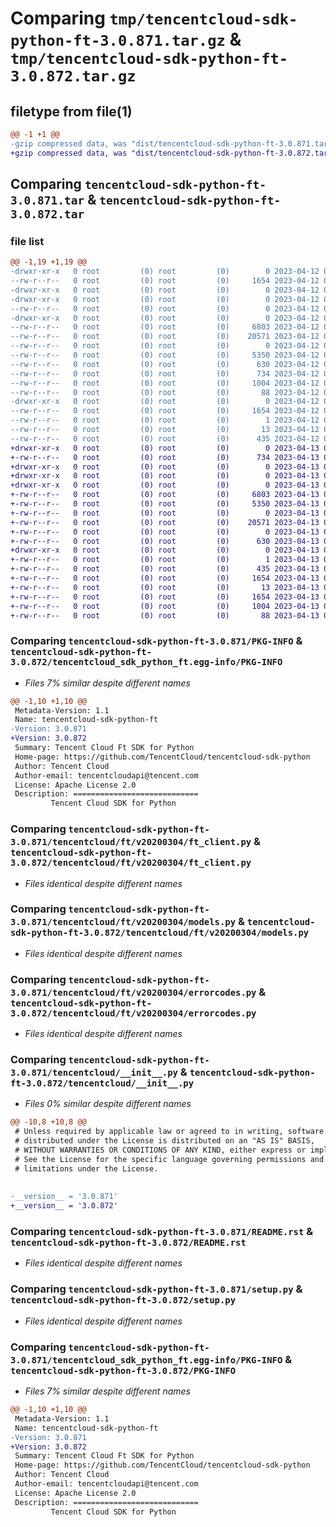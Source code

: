 # Comparing `tmp/tencentcloud-sdk-python-ft-3.0.871.tar.gz` & `tmp/tencentcloud-sdk-python-ft-3.0.872.tar.gz`

## filetype from file(1)

```diff
@@ -1 +1 @@
-gzip compressed data, was "dist/tencentcloud-sdk-python-ft-3.0.871.tar", last modified: Wed Apr 12 00:25:01 2023, max compression
+gzip compressed data, was "dist/tencentcloud-sdk-python-ft-3.0.872.tar", last modified: Thu Apr 13 00:41:53 2023, max compression
```

## Comparing `tencentcloud-sdk-python-ft-3.0.871.tar` & `tencentcloud-sdk-python-ft-3.0.872.tar`

### file list

```diff
@@ -1,19 +1,19 @@
-drwxr-xr-x   0 root         (0) root         (0)        0 2023-04-12 00:25:01.000000 tencentcloud-sdk-python-ft-3.0.871/
--rw-r--r--   0 root         (0) root         (0)     1654 2023-04-12 00:25:01.000000 tencentcloud-sdk-python-ft-3.0.871/PKG-INFO
-drwxr-xr-x   0 root         (0) root         (0)        0 2023-04-12 00:25:01.000000 tencentcloud-sdk-python-ft-3.0.871/tencentcloud/
-drwxr-xr-x   0 root         (0) root         (0)        0 2023-04-12 00:25:01.000000 tencentcloud-sdk-python-ft-3.0.871/tencentcloud/ft/
--rw-r--r--   0 root         (0) root         (0)        0 2023-04-12 00:25:01.000000 tencentcloud-sdk-python-ft-3.0.871/tencentcloud/ft/__init__.py
-drwxr-xr-x   0 root         (0) root         (0)        0 2023-04-12 00:25:01.000000 tencentcloud-sdk-python-ft-3.0.871/tencentcloud/ft/v20200304/
--rw-r--r--   0 root         (0) root         (0)     6803 2023-04-12 00:25:01.000000 tencentcloud-sdk-python-ft-3.0.871/tencentcloud/ft/v20200304/ft_client.py
--rw-r--r--   0 root         (0) root         (0)    20571 2023-04-12 00:25:01.000000 tencentcloud-sdk-python-ft-3.0.871/tencentcloud/ft/v20200304/models.py
--rw-r--r--   0 root         (0) root         (0)        0 2023-04-12 00:25:01.000000 tencentcloud-sdk-python-ft-3.0.871/tencentcloud/ft/v20200304/__init__.py
--rw-r--r--   0 root         (0) root         (0)     5350 2023-04-12 00:25:01.000000 tencentcloud-sdk-python-ft-3.0.871/tencentcloud/ft/v20200304/errorcodes.py
--rw-r--r--   0 root         (0) root         (0)      630 2023-04-12 00:25:01.000000 tencentcloud-sdk-python-ft-3.0.871/tencentcloud/__init__.py
--rw-r--r--   0 root         (0) root         (0)      734 2023-04-12 00:25:01.000000 tencentcloud-sdk-python-ft-3.0.871/README.rst
--rw-r--r--   0 root         (0) root         (0)     1004 2023-04-12 00:25:01.000000 tencentcloud-sdk-python-ft-3.0.871/setup.py
--rw-r--r--   0 root         (0) root         (0)       88 2023-04-12 00:25:01.000000 tencentcloud-sdk-python-ft-3.0.871/setup.cfg
-drwxr-xr-x   0 root         (0) root         (0)        0 2023-04-12 00:25:01.000000 tencentcloud-sdk-python-ft-3.0.871/tencentcloud_sdk_python_ft.egg-info/
--rw-r--r--   0 root         (0) root         (0)     1654 2023-04-12 00:25:01.000000 tencentcloud-sdk-python-ft-3.0.871/tencentcloud_sdk_python_ft.egg-info/PKG-INFO
--rw-r--r--   0 root         (0) root         (0)        1 2023-04-12 00:25:01.000000 tencentcloud-sdk-python-ft-3.0.871/tencentcloud_sdk_python_ft.egg-info/dependency_links.txt
--rw-r--r--   0 root         (0) root         (0)       13 2023-04-12 00:25:01.000000 tencentcloud-sdk-python-ft-3.0.871/tencentcloud_sdk_python_ft.egg-info/top_level.txt
--rw-r--r--   0 root         (0) root         (0)      435 2023-04-12 00:25:01.000000 tencentcloud-sdk-python-ft-3.0.871/tencentcloud_sdk_python_ft.egg-info/SOURCES.txt
+drwxr-xr-x   0 root         (0) root         (0)        0 2023-04-13 00:41:53.000000 tencentcloud-sdk-python-ft-3.0.872/
+-rw-r--r--   0 root         (0) root         (0)      734 2023-04-13 00:41:53.000000 tencentcloud-sdk-python-ft-3.0.872/README.rst
+drwxr-xr-x   0 root         (0) root         (0)        0 2023-04-13 00:41:53.000000 tencentcloud-sdk-python-ft-3.0.872/tencentcloud/
+drwxr-xr-x   0 root         (0) root         (0)        0 2023-04-13 00:41:53.000000 tencentcloud-sdk-python-ft-3.0.872/tencentcloud/ft/
+drwxr-xr-x   0 root         (0) root         (0)        0 2023-04-13 00:41:53.000000 tencentcloud-sdk-python-ft-3.0.872/tencentcloud/ft/v20200304/
+-rw-r--r--   0 root         (0) root         (0)     6803 2023-04-13 00:41:53.000000 tencentcloud-sdk-python-ft-3.0.872/tencentcloud/ft/v20200304/ft_client.py
+-rw-r--r--   0 root         (0) root         (0)     5350 2023-04-13 00:41:53.000000 tencentcloud-sdk-python-ft-3.0.872/tencentcloud/ft/v20200304/errorcodes.py
+-rw-r--r--   0 root         (0) root         (0)        0 2023-04-13 00:41:53.000000 tencentcloud-sdk-python-ft-3.0.872/tencentcloud/ft/v20200304/__init__.py
+-rw-r--r--   0 root         (0) root         (0)    20571 2023-04-13 00:41:53.000000 tencentcloud-sdk-python-ft-3.0.872/tencentcloud/ft/v20200304/models.py
+-rw-r--r--   0 root         (0) root         (0)        0 2023-04-13 00:41:53.000000 tencentcloud-sdk-python-ft-3.0.872/tencentcloud/ft/__init__.py
+-rw-r--r--   0 root         (0) root         (0)      630 2023-04-13 00:41:53.000000 tencentcloud-sdk-python-ft-3.0.872/tencentcloud/__init__.py
+drwxr-xr-x   0 root         (0) root         (0)        0 2023-04-13 00:41:53.000000 tencentcloud-sdk-python-ft-3.0.872/tencentcloud_sdk_python_ft.egg-info/
+-rw-r--r--   0 root         (0) root         (0)        1 2023-04-13 00:41:53.000000 tencentcloud-sdk-python-ft-3.0.872/tencentcloud_sdk_python_ft.egg-info/dependency_links.txt
+-rw-r--r--   0 root         (0) root         (0)      435 2023-04-13 00:41:53.000000 tencentcloud-sdk-python-ft-3.0.872/tencentcloud_sdk_python_ft.egg-info/SOURCES.txt
+-rw-r--r--   0 root         (0) root         (0)     1654 2023-04-13 00:41:53.000000 tencentcloud-sdk-python-ft-3.0.872/tencentcloud_sdk_python_ft.egg-info/PKG-INFO
+-rw-r--r--   0 root         (0) root         (0)       13 2023-04-13 00:41:53.000000 tencentcloud-sdk-python-ft-3.0.872/tencentcloud_sdk_python_ft.egg-info/top_level.txt
+-rw-r--r--   0 root         (0) root         (0)     1654 2023-04-13 00:41:53.000000 tencentcloud-sdk-python-ft-3.0.872/PKG-INFO
+-rw-r--r--   0 root         (0) root         (0)     1004 2023-04-13 00:41:53.000000 tencentcloud-sdk-python-ft-3.0.872/setup.py
+-rw-r--r--   0 root         (0) root         (0)       88 2023-04-13 00:41:53.000000 tencentcloud-sdk-python-ft-3.0.872/setup.cfg
```

### Comparing `tencentcloud-sdk-python-ft-3.0.871/PKG-INFO` & `tencentcloud-sdk-python-ft-3.0.872/tencentcloud_sdk_python_ft.egg-info/PKG-INFO`

 * *Files 7% similar despite different names*

```diff
@@ -1,10 +1,10 @@
 Metadata-Version: 1.1
 Name: tencentcloud-sdk-python-ft
-Version: 3.0.871
+Version: 3.0.872
 Summary: Tencent Cloud Ft SDK for Python
 Home-page: https://github.com/TencentCloud/tencentcloud-sdk-python
 Author: Tencent Cloud
 Author-email: tencentcloudapi@tencent.com
 License: Apache License 2.0
 Description: ============================
         Tencent Cloud SDK for Python
```

### Comparing `tencentcloud-sdk-python-ft-3.0.871/tencentcloud/ft/v20200304/ft_client.py` & `tencentcloud-sdk-python-ft-3.0.872/tencentcloud/ft/v20200304/ft_client.py`

 * *Files identical despite different names*

### Comparing `tencentcloud-sdk-python-ft-3.0.871/tencentcloud/ft/v20200304/models.py` & `tencentcloud-sdk-python-ft-3.0.872/tencentcloud/ft/v20200304/models.py`

 * *Files identical despite different names*

### Comparing `tencentcloud-sdk-python-ft-3.0.871/tencentcloud/ft/v20200304/errorcodes.py` & `tencentcloud-sdk-python-ft-3.0.872/tencentcloud/ft/v20200304/errorcodes.py`

 * *Files identical despite different names*

### Comparing `tencentcloud-sdk-python-ft-3.0.871/tencentcloud/__init__.py` & `tencentcloud-sdk-python-ft-3.0.872/tencentcloud/__init__.py`

 * *Files 0% similar despite different names*

```diff
@@ -10,8 +10,8 @@
 # Unless required by applicable law or agreed to in writing, software
 # distributed under the License is distributed on an "AS IS" BASIS,
 # WITHOUT WARRANTIES OR CONDITIONS OF ANY KIND, either express or implied.
 # See the License for the specific language governing permissions and
 # limitations under the License.
 
 
-__version__ = '3.0.871'
+__version__ = '3.0.872'
```

### Comparing `tencentcloud-sdk-python-ft-3.0.871/README.rst` & `tencentcloud-sdk-python-ft-3.0.872/README.rst`

 * *Files identical despite different names*

### Comparing `tencentcloud-sdk-python-ft-3.0.871/setup.py` & `tencentcloud-sdk-python-ft-3.0.872/setup.py`

 * *Files identical despite different names*

### Comparing `tencentcloud-sdk-python-ft-3.0.871/tencentcloud_sdk_python_ft.egg-info/PKG-INFO` & `tencentcloud-sdk-python-ft-3.0.872/PKG-INFO`

 * *Files 7% similar despite different names*

```diff
@@ -1,10 +1,10 @@
 Metadata-Version: 1.1
 Name: tencentcloud-sdk-python-ft
-Version: 3.0.871
+Version: 3.0.872
 Summary: Tencent Cloud Ft SDK for Python
 Home-page: https://github.com/TencentCloud/tencentcloud-sdk-python
 Author: Tencent Cloud
 Author-email: tencentcloudapi@tencent.com
 License: Apache License 2.0
 Description: ============================
         Tencent Cloud SDK for Python
```

